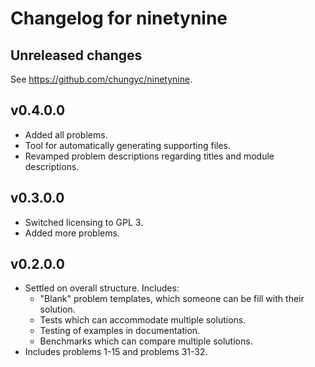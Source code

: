 # Changelog for ninetynine

## Unreleased changes

See https://github.com/chungyc/ninetynine.

## v0.4.0.0

*   Added all problems.
*   Tool for automatically generating supporting files.
*   Revamped problem descriptions regarding titles and module descriptions.

## v0.3.0.0

*   Switched licensing to GPL 3.
*   Added more problems.

## v0.2.0.0

*   Settled on overall structure.  Includes:
    *   "Blank" problem templates, which someone can be fill with their solution.
    *   Tests which can accommodate multiple solutions.
    *   Testing of examples in documentation.
    *   Benchmarks which can compare multiple solutions.
*   Includes problems 1-15 and problems 31-32.
